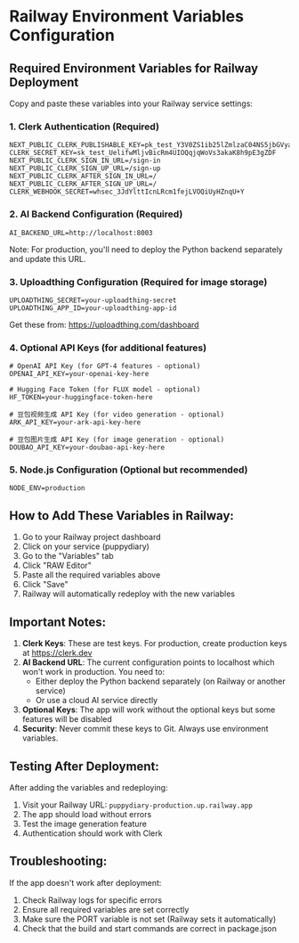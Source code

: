 # Railway Environment Variables Configuration

## Required Environment Variables for Railway Deployment

Copy and paste these variables into your Railway service settings:

### 1. Clerk Authentication (Required)
```
NEXT_PUBLIC_CLERK_PUBLISHABLE_KEY=pk_test_Y3V0ZS1ib25lZmlzaC04NS5jbGVyay5hY2NvdW50cy5kZXYk
CLERK_SECRET_KEY=sk_test_UelifwMljvBicRm4UIOQqjqWoVs3akaK8h9pE3gZDF
NEXT_PUBLIC_CLERK_SIGN_IN_URL=/sign-in
NEXT_PUBLIC_CLERK_SIGN_UP_URL=/sign-up
NEXT_PUBLIC_CLERK_AFTER_SIGN_IN_URL=/
NEXT_PUBLIC_CLERK_AFTER_SIGN_UP_URL=/
CLERK_WEBHOOK_SECRET=whsec_3JdYlttIcnLRcm1fejLVOQiUyHZnqU+Y
```

### 2. AI Backend Configuration (Required)
```
AI_BACKEND_URL=http://localhost:8003
```
Note: For production, you'll need to deploy the Python backend separately and update this URL.

### 3. Uploadthing Configuration (Required for image storage)
```
UPLOADTHING_SECRET=your-uploadthing-secret
UPLOADTHING_APP_ID=your-uploadthing-app-id
```
Get these from: https://uploadthing.com/dashboard

### 4. Optional API Keys (for additional features)
```
# OpenAI API Key (for GPT-4 features - optional)
OPENAI_API_KEY=your-openai-key-here

# Hugging Face Token (for FLUX model - optional)
HF_TOKEN=your-huggingface-token-here

# 豆包视频生成 API Key (for video generation - optional)
ARK_API_KEY=your-ark-api-key-here

# 豆包图片生成 API Key (for image generation - optional)
DOUBAO_API_KEY=your-doubao-api-key-here
```

### 5. Node.js Configuration (Optional but recommended)
```
NODE_ENV=production
```

## How to Add These Variables in Railway:

1. Go to your Railway project dashboard
2. Click on your service (puppydiary)
3. Go to the "Variables" tab
4. Click "RAW Editor"
5. Paste all the required variables above
6. Click "Save" 
7. Railway will automatically redeploy with the new variables

## Important Notes:

1. **Clerk Keys**: These are test keys. For production, create production keys at https://clerk.dev
2. **AI Backend URL**: The current configuration points to localhost which won't work in production. You need to:
   - Either deploy the Python backend separately (on Railway or another service)
   - Or use a cloud AI service directly
3. **Optional Keys**: The app will work without the optional keys but some features will be disabled
4. **Security**: Never commit these keys to Git. Always use environment variables.

## Testing After Deployment:

After adding the variables and redeploying:
1. Visit your Railway URL: `puppydiary-production.up.railway.app`
2. The app should load without errors
3. Test the image generation feature
4. Authentication should work with Clerk

## Troubleshooting:

If the app doesn't work after deployment:
1. Check Railway logs for specific errors
2. Ensure all required variables are set correctly
3. Make sure the PORT variable is not set (Railway sets it automatically)
4. Check that the build and start commands are correct in package.json